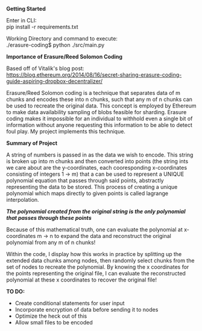 **Getting Started**

Enter in CLI:                      
pip install -r requirements.txt

Working Directory and command to execute:             
./erasure-coding$     python ./src/main.py

**Importance of Erasure/Reed Solomon Coding**

Based off of Vitalik's blog post: \
https://blog.ethereum.org/2014/08/16/secret-sharing-erasure-coding-guide-aspiring-dropbox-decentralizer/

Erasure/Reed Solomon coding is a technique that separates data of m chunks and encodes these into n chunks, such that any m of n chunks can be used 
to recreate the original data.  This concept is employed by Ethereum to make data availability sampling of blobs feasible for sharding.  Erasure
coding makes it impossible for an individual to withhold even a single bit of information without anyone requesting this information to be able to
detect foul play.
My project implements this technique. 

**Summary of Project**

A string of numbers is passed in as the data we wish to encode.  This string is broken up into m chunks and then converted into points (the string ints
we care about are the y-coordinates, each cooresponding x-coordinates consisting of integers 1 -> m) that a can 
be used to represent a UNIQUE polynomial equation that passes through said points, abstractly representing the data to be stored.
This process of creating a unique polynomial which maps directly to given points is called lagrange interpolation.   

***The polynomial created from the original string is the only polynomial that passes through these points***

Because of this mathematical truth, one can evaluate the polynomial at x-coordinates m -> n to expand the data and reconstruct the original polynomial
from any m of n chunks!

Within the code, I display how this works in practice by splitting up the extended data chunks among nodes, then randomly select chunks from the set
of nodes to recreate the polynomial.  By knowing the x coordinates for the points representing the original file, I can evaluate the reconstructed
polynomial at these x coordinates to recover the original file!

**TO DO:**
- Create conditional statements for user input
- Incorporate encryption of data before sending it to nodes
- Optimize the heck out of this
- Allow small files to be encoded